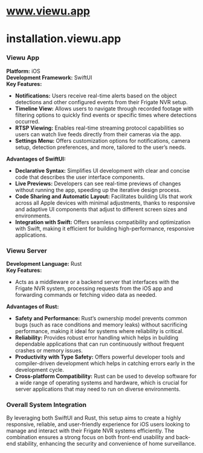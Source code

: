 # www.viewu.app
# installation.viewu.app
 
### Viewu App
**Platform:** iOS  
**Development Framework:** SwiftUI  
**Key Features:**
- **Notifications:** Users receive real-time alerts based on the object detections and other configured events from their Frigate NVR setup.
- **Timeline View:** Allows users to navigate through recorded footage with filtering options to quickly find events or specific times where detections occurred.
- **RTSP Viewing:** Enables real-time streaming protocol capabilities so users can watch live feeds directly from their cameras via the app.
- **Settings Menu:** Offers customization options for notifications, camera setup, detection preferences, and more, tailored to the user’s needs.

**Advantages of SwiftUI:**
- **Declarative Syntax:** Simplifies UI development with clear and concise code that describes the user interface components.
- **Live Previews:** Developers can see real-time previews of changes without running the app, speeding up the iterative design process.
- **Code Sharing and Automatic Layout:** Facilitates building UIs that work across all Apple devices with minimal adjustments, thanks to responsive and adaptive UI components that adjust to different screen sizes and environments.
- **Integration with Swift:** Offers seamless compatibility and optimization with Swift, making it efficient for building high-performance, responsive applications.

### Viewu Server
**Development Language:** Rust  
**Key Features:**
- Acts as a middleware or a backend server that interfaces with the Frigate NVR system, processing requests from the iOS app and forwarding commands or fetching video data as needed.

**Advantages of Rust:**
- **Safety and Performance:** Rust’s ownership model prevents common bugs (such as race conditions and memory leaks) without sacrificing performance, making it ideal for systems where reliability is critical.
- **Reliability:** Provides robust error handling which helps in building dependable applications that can run continuously without frequent crashes or memory issues.
- **Productivity with Type Safety:** Offers powerful developer tools and compiler-driven development which helps in catching errors early in the development cycle.
- **Cross-platform Compatibility:** Rust can be used to develop software for a wide range of operating systems and hardware, which is crucial for server applications that may need to run on diverse environments.

### Overall System Integration
By leveraging both SwiftUI and Rust, this setup aims to create a highly responsive, reliable, and user-friendly experience for iOS users looking to manage and interact with their Frigate NVR systems efficiently. The combination ensures a strong focus on both front-end usability and back-end stability, enhancing the security and convenience of home surveillance.
